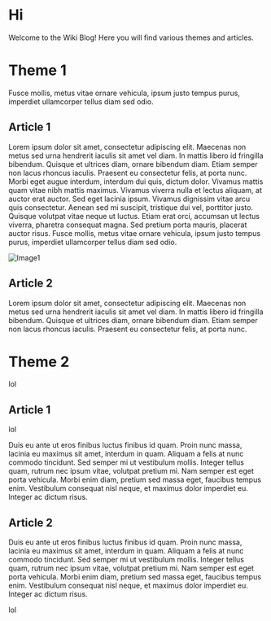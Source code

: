 # Hi
Welcome to the Wiki Blog! Here you will find various themes and articles.

# Theme 1
Fusce mollis, metus vitae ornare vehicula, ipsum justo tempus purus, imperdiet ullamcorper tellus diam sed odio.

## Article 1
Lorem ipsum dolor sit amet, consectetur adipiscing elit. Maecenas non metus sed urna hendrerit iaculis sit amet vel diam. In mattis libero id fringilla bibendum. Quisque et ultrices diam, ornare bibendum diam. Etiam semper non lacus rhoncus iaculis. Praesent eu consectetur felis, at porta nunc. Morbi eget augue interdum, interdum dui quis, dictum dolor. Vivamus mattis quam vitae nibh mattis maximus. Vivamus viverra nulla et lectus aliquam, at auctor erat auctor. Sed eget lacinia ipsum. Vivamus dignissim vitae arcu quis consectetur. Aenean sed mi suscipit, tristique dui vel, porttitor justo. Quisque volutpat vitae neque ut luctus. Etiam erat orci, accumsan ut lectus viverra, pharetra consequat magna. Sed pretium porta mauris, placerat auctor risus. Fusce mollis, metus vitae ornare vehicula, ipsum justo tempus purus, imperdiet ullamcorper tellus diam sed odio.

![Image1](img1.png)

## Article 2
Lorem ipsum dolor sit amet, consectetur adipiscing elit. Maecenas non metus sed urna hendrerit iaculis sit amet vel diam. In mattis libero id fringilla bibendum. Quisque et ultrices diam, ornare bibendum diam. Etiam semper non lacus rhoncus iaculis. Praesent eu consectetur felis, at porta nunc.

# Theme 2
lol

## Article 1
lol

Duis eu ante ut eros finibus luctus finibus id quam. Proin nunc massa, lacinia eu maximus sit amet, interdum in quam. Aliquam a felis at nunc commodo tincidunt. Sed semper mi ut vestibulum mollis. Integer tellus quam, rutrum nec ipsum vitae, volutpat pretium mi. Nam semper est eget porta vehicula. Morbi enim diam, pretium sed massa eget, faucibus tempus enim. Vestibulum consequat nisl neque, et maximus dolor imperdiet eu. Integer ac dictum risus.

## Article 2
Duis eu ante ut eros finibus luctus finibus id quam. Proin nunc massa, lacinia eu maximus sit amet, interdum in quam. Aliquam a felis at nunc commodo tincidunt. Sed semper mi ut vestibulum mollis. Integer tellus quam, rutrum nec ipsum vitae, volutpat pretium mi. Nam semper est eget porta vehicula. Morbi enim diam, pretium sed massa eget, faucibus tempus enim. Vestibulum consequat nisl neque, et maximus dolor imperdiet eu. Integer ac dictum risus.

lol
